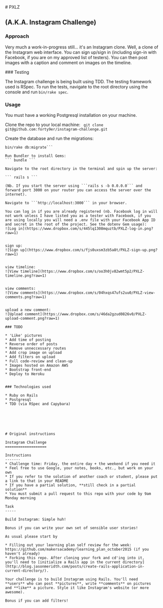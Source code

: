 # PXLZ
## (A.K.A. Instagram Challenge)

### Approach

Very much a work-in-progress still... it's an Instagram clone. Well, a clone of the Instagram web interface. You can sign up/sign in (including sign-in with Facebook, if you are on my approved list of testers). You can then post images with a caption and comment on images on the timeline.


### Testing

The Instagram challenge is being built using TDD. The testing framework used is RSpec. To run the tests, navigate to the root directory using the console and run ```bin/rake spec```.


### Usage

You must have a working Postgresql installation on your machine. 

Clone the repo to your local machine:
``` git clone git@github.com:forty9er/instagram-challenge.git```

Create the database and run the migrations:
``` bin/rake db:create
bin/rake db:migrate```

Run Bundler to install Gems:
``` bundle ```

Navigate to the root directory in the terminal and spin up the server:

``` rails s ```

(Nb. If you start the server using ```rails s -b 0.0.0.0``` and forward port 3000 on your router you can access the server over the internet).

Navigate to ```http://localhost:3000``` in your browser.

You can log in if you are already registered (nb. Facebook log in will not work unless I have listed you as a tester with Facebook, if you are using locally you will need a .env file with your Facebook App ID and secret in the root of the project. See the dotenv Gem usage):
![Log in](https://www.dropbox.com/s/445lq1308mquztb/PXLZ-log-in.png?raw=1)


sign up:
![Sign up](https://www.dropbox.com/s/fjs0uxsm3zb5a8t/PXLZ-sign-up.png?raw=1)


view timeline:
![View timeline](https://www.dropbox.com/s/oo3h0jv82wmt5p2/PXLZ-timeline.png?raw=1)


view comments:
![View comments](https://www.dropbox.com/s/04hxqs47ufs2uu0/PXLZ-view-comments.png?raw=1)


upload a new comment:
![Upload comment](https://www.dropbox.com/s/46da2gzud0826v0/PXLZ-upload-comment.png?raw=1)

### TODO

* 'Like' pictures
* Add time of posting
* Reverse order of posts
* Remove unneccessary routes
* Add crop image on upload
* Add filters on upload
* Full code-review and clean-up
* Images hosted on Amazon AWS
* Bootstrap front-end
* Deploy to Heroku


### Technologies used

* Ruby on Rails
* Postgresql
* TDD (via RSpec and Capybara)






# Original instructions

Instagram Challenge
===================

Instructions
-------
* Challenge time: Friday, the entire day + the weekend if you need it
* Feel free to use Google, your notes, books, etc., but work on your own
* If you refer to the solution of another coach or student, please put a link to that in your README
* If you have a partial solution, **still check in a partial solution**
* You must submit a pull request to this repo with your code by 9am Monday morning

Task
-----

Build Instagram: Simple huh!

Bonus if you can write your own set of sensible user stories!

As usual please start by

* Filling out your learning plan self review for the week: https://github.com/makersacademy/learning_plan_october2015 (if you haven't already)
* Forking this repo. After cloning your fork and cd'ing into it, you'll need to [initialize a Rails app in the current directory](http://blog.jasonmeridth.com/posts/create-rails-application-in-current-directory/).

Your challenge is to build Instagram using Rails. You'll need **users** who can post **pictures**, write **comments** on pictures and **like** a picture. Style it like Instagram's website (or more awesome).

Bonus if you can add filters!
